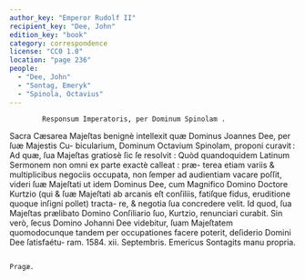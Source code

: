 ```yaml
---
author_key: "Emperor Rudolf II"
recipient_key: "Dee, John"
edition_key: "book"
category: correspondence
license: "CC0 1.0"
location: "page 236"
people:
  - "Dee, John"
  - "Sontag, Emeryk"
  - "Spinola, Octavius"
---
```

            Responsum Imperatoris, per Dominum Spinolam .

Sacra Cæsarea Majeſtas benignè intellexit quæ Dominus Joannes Dee, per ſuæ Majestis Cu-
bicularium, Dominum Octavium Spinolam, proponi curavit : Ad quæ, ſua Majeſtas gratiosè ſic
ſe resolvit : Quòd quandoquidem Latinum Sermonem non omni ex parte exactè calleat : præ-
terea etiam variis & multiplicibus negociis occupata, non ſemper ad audientiam vacare poſſit,
videri ſuæ Majeſtati ut idem Dominus Dee, cum Magnifico Domino Doctore Kurtzio (qui &
ſuæ Majeſtati ab arcanis eſt conſiliis, fatiſque fidus, eruditione quoque inſigni pollet) tracta-
re, & negotia ſua concredere velit. Id quod, ſua Majeſtas prælibato Domino Conſiliario ſuo,
Kurtzio, renunciari curabit. Sin verò, ſecus Domino Johanni Dee videbitur, ſuam Majeſtatem
quomodocunque tandem per occupationes facere poterit, deſiderio Domini Dee ſatisfaétu-
ram.
1584. ⅹⅰⅰ. Septembris.                                     Emericus Sontagits manu
                                                              propria.

                                                                         Pragæ.
